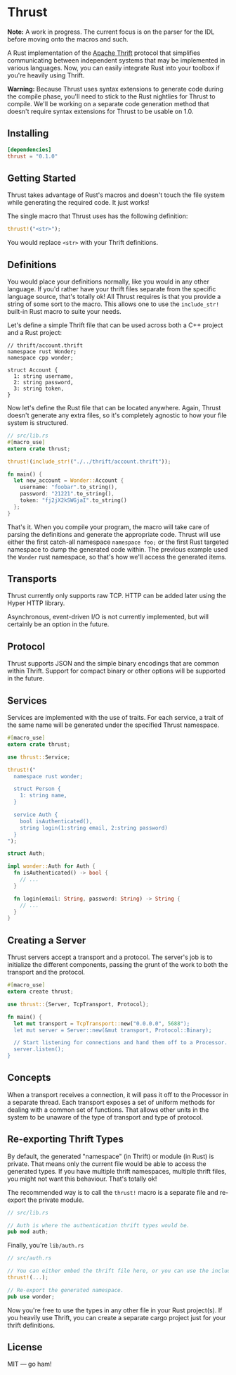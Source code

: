 # Thrust

**Note:** A work in progress. The current focus is on the parser for the IDL before moving onto the macros and such.

A Rust implementation of the [Apache Thrift](https://thrift.apache.org/) protocol that simplifies communicating between independent systems that may be implemented in various languages. Now, you can easily integrate Rust into your toolbox if you're heavily using Thrift.

**Warning:** Because Thrust uses syntax extensions to generate code during the compile phase, you'll need to stick to the Rust nightlies for Thrust to compile. We'll be working on a separate code generation method that doesn't require syntax extensions for Thrust to be usable on 1.0.

## Installing

```toml
[dependencies]
thrust = "0.1.0"
```

## Getting Started

Thrust takes advantage of Rust's macros and doesn't touch the file system while generating the required code. It just works!

The single macro that Thrust uses has the following definition:

```rust
thrust!("<str>");
```

You would replace `<str>` with your Thrift definitions.

## Definitions

You would place your definitions normally, like you would in any other language. If you'd rather have your thrift files separate from the specific language source, that's totally ok! All Thrust requires is that you provide a string of some sort to the macro. This allows one to use the `include_str!` built-in Rust macro to suite your needs.

Let's define a simple Thrift file that can be used across both a C++ project and a Rust project:

```thrift
// thrift/account.thrift
namespace rust Wonder;
namespace cpp wonder;

struct Account {
  1: string username,
  2: string password,
  3: string token,
}
```

Now let's define the Rust file that can be located anywhere. Again, Thrust doesn't generate any extra files, so it's completely agnostic to how your file system is structured.

```rust
// src/lib.rs
#[macro_use]
extern crate thrust;

thrust!(include_str!("./../thrift/account.thrift"));

fn main() {
  let new_account = Wonder::Account {
    username: "foobar".to_string(),
    password: "21221".to_string(),
    token: "fj2jX2kSWGjaI".to_string()
  };
}
```

That's it. When you compile your program, the macro will take care of parsing the definitions and generate the appropriate code. Thrust will use either the first catch-all namespace `namespace foo;` or the first Rust targeted namespace to dump the generated code within. The previous example used the `Wonder` rust namespace, so that's how we'll access the generated items.

## Transports

Thrust currently only supports raw TCP. HTTP can be added later using the Hyper HTTP library.

Asynchronous, event-driven I/O is not currently implemented, but will certainly be an option in the future.

## Protocol

Thrust supports JSON and the simple binary encodings that are common within Thrift. Support for compact binary or other options will be supported in the future.

## Services

Services are implemented with the use of traits. For each service, a trait of the same name will be generated under the specified Thrust namespace.

```rust
#[macro_use]
extern crate thrust;

use thrust::Service;

thrust!("
  namespace rust wonder;

  struct Person {
    1: string name,
  }

  service Auth {
    bool isAuthenticated(),
    string login(1:string email, 2:string password)
  }
");

struct Auth;

impl wonder::Auth for Auth {
  fn isAuthenticated() -> bool {
    // ...
  }

  fn login(email: String, password: String) -> String {
    // ...
  }
}
```

## Creating a Server

Thrust servers accept a transport and a protocol. The server's job is to initialize the different components, passing the grunt of the work to both the transport and the protocol.

```rust
#[macro_use]
extern create thrust;

use thrust::{Server, TcpTransport, Protocol};

fn main() {
  let mut transport = TcpTransport::new("0.0.0.0", 5688");
  let mut server = Server::new(&mut transport, Protocol::Binary);

  // Start listening for connections and hand them off to a Processor.
  server.listen();
}
```

## Concepts

When a transport receives a connection, it will pass it off to the Processor in a separate thread. Each transport exposes a set of uniform methods for dealing with a common set of functions. That allows other units in the system to be unaware of the type of transport and type of protocol.

## Re-exporting Thrift Types

By default, the generated "namespace" (in Thrift) or module (in Rust) is private. That means only the current file would be able to access the generated types. If you have multiple thrift namespaces, multiple thrift files, you might not want this behaviour. That's totally ok!

The recommended way is to call the `thrust!` macro is a separate file and re-export the private module.

```rust
// src/lib.rs

// Auth is where the authentication thrift types would be.
pub mod auth;
```

Finally, you're `lib/auth.rs`

```rust
// src/auth.rs

// You can either embed the thrift file here, or you can use the include_str! macro.
thrust!(...);

// Re-export the generated namespace.
pub use wonder;
```

Now you're free to use the types in any other file in your Rust project(s). If you heavily use Thrift, you can create a separate cargo project just for your thrift definitions.

## License

MIT &mdash; go ham!
